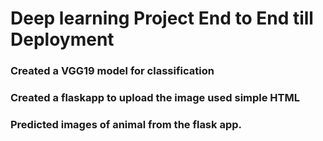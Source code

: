 # Deep learning Project End to End till Deployment

### Created a VGG19 model for classification
### Created a flaskapp to upload the image used simple HTML
### Predicted images of animal from the flask app.